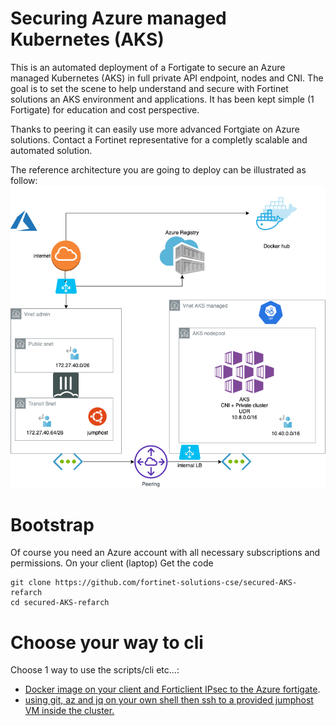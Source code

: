 # Securing Azure managed Kubernetes (AKS)

This is an automated deployment of a Fortigate to secure an Azure managed Kubernetes (AKS) in full private API endpoint, nodes and CNI.
The goal is to set the scene to help understand and secure with Fortinet solutions an AKS environment and applications.
It has been kept simple (1 Fortigate) for education and cost perspective.

Thanks to peering it can easily use more advanced Fortgiate on Azure solutions.
Contact a Fortinet representative for a completly scalable and automated solution.

The reference architecture you are going to deploy can be illustrated as follow:
![Architecture](images/SecureAKS.png)
# Bootstrap
Of course you need an Azure account with all necessary subscriptions and permissions.
On your client (laptop)
Get the code
```shell
git clone https://github.com/fortinet-solutions-cse/secured-AKS-refarch
cd secured-AKS-refarch
```

# Choose your way to cli

Choose 1 way to use the scripts/cli etc...:
- [Docker image on your client and Forticlient IPsec to the Azure fortigate](Local%20Docker%20and%20VPN.md).
- [using git, az and jq on your own shell then ssh to a provided jumphost VM inside the cluster.](JumphostUsage.md)
